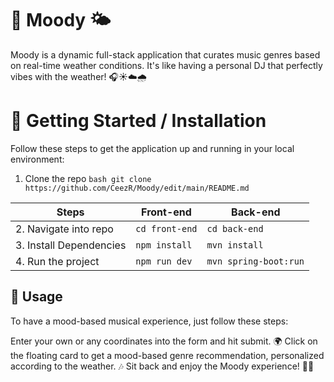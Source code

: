 # 🎵 Moody 🌤️
Moody is a dynamic full-stack application that curates music genres based on real-time weather conditions. It's like having a personal DJ that perfectly vibes with the weather! 🎧☀️☁️🌧️

# 🚀 Getting Started / Installation
Follow these steps to get the application up and running in your local environment:

1. Clone the repo
```bash git clone https://github.com/CeezR/Moody/edit/main/README.md ```

| Steps                            | Front-end                 | Back-end                  |
| ---------------------------------| ------------------------- | ------------------------- |
| 2. Navigate into repo            | `cd front-end`            | `cd back-end`             |
| 3. Install Dependencies          | `npm install`             | `mvn install`             |
| 4. Run the project               | `npm run dev`             | `mvn spring-boot:run`     |

## 🎯 Usage
To have a mood-based musical experience, just follow these steps:

Enter your own or any coordinates into the form and hit submit. 🌍
Click on the floating card to get a mood-based genre recommendation, personalized according to the weather. 🎶
Sit back and enjoy the Moody experience! 🎵🌈
